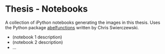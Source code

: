 Thesis - Notebooks
==================

A collection of iPython notebooks generating the images in this thesis. Uses
the Python package [abelfunctions](http://abelfunctions.cswiercz.info) written
by Chris Swierczewski.

* (notebook 1 description)
* (notebook 2 description)
* ...
